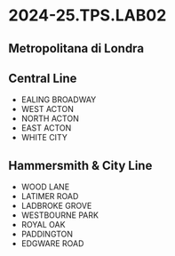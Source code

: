 # 2024-25.TPS.LAB02
## Metropolitana di Londra
## Central Line
- EALING BROADWAY
- WEST ACTON
- NORTH ACTON
- EAST ACTON
- WHITE CITY
## Hammersmith & City Line
- WOOD LANE
- LATIMER ROAD
- LADBROKE GROVE
- WESTBOURNE PARK
- ROYAL OAK
- PADDINGTON
- EDGWARE ROAD